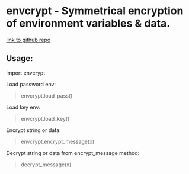 # envcrypt - Symmetrical encryption of environment variables & data.
[link to github repo](https://github.com/snowfox-dev/envcrypt.git)

## Usage:

import envcrypt


Load password env:
> envcrypt.load_pass()


Load key env:
> envcrypt.load_key()


Encrypt string or data:
> envcrypt.encrypt_message(x)


Decrypt string or data from encrypt_message method:
> decrypt_message(x)
